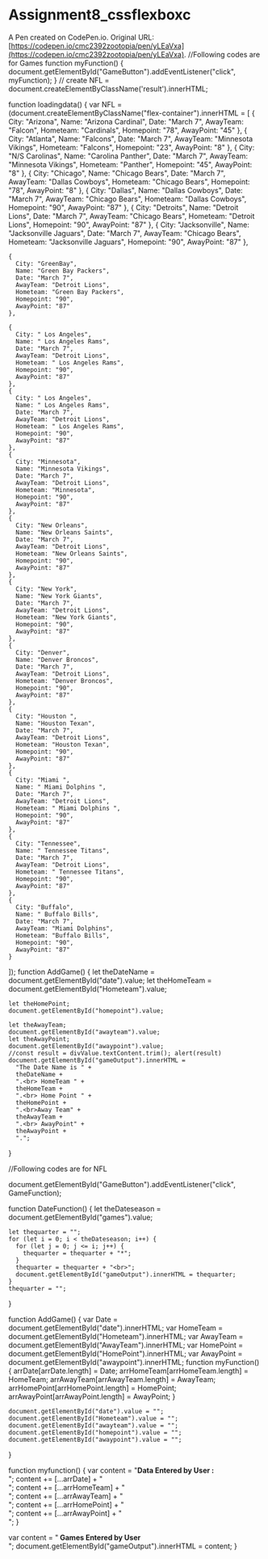 # Assignment8_cssflexboxc

A Pen created on CodePen.io. Original URL: [https://codepen.io/cmc2392zootopia/pen/yLEaVxa](https://codepen.io/cmc2392zootopia/pen/yLEaVxa).
//Following codes are for Games
function myFunction() {
  document.getElementById("GameButton").addEventListener("click", myFunction);
}
// create NFL = document.createElementByClassName('result').innerHTML;

function loadingdata() {
  var NFL = (document.createElementByClassName("flex-container").innerHTML = [
    {
      City: "Arizona",
      Name: "Arizona Cardinal",
      Date: "March 7",
      AwayTeam: "Falcon",
      Hometeam: "Cardinals",
      Homepoint: "78",
      AwayPoint: "45"
    },
    {
      City: "Atlanta",
      Name: "Falcons",
      Date: "March 7",
      AwayTeam: "Minnesota Vikings",
      Hometeam: "Falcons",
      Homepoint: "23",
      AwayPoint: "8"
    },
    {
      City: "N/S Carolinas",
      Name: "Carolina Panther",
      Date: "March 7",
      AwayTeam: "Minnesota Vikings",
      Hometeam: "Panther",
      Homepoint: "45",
      AwayPoint: "8"
    },
    {
      City: "Chicago",
      Name: "Chicago Bears",
      Date: "March 7",
      AwayTeam: "Dallas Cowboys",
      Hometeam: "Chicago Bears",
      Homepoint: "78",
      AwayPoint: "8"
    },
    {
      City: "Dallas",
      Name: "Dallas Cowboys",
      Date: "March 7",
      AwayTeam: "Chicago Bears",
      Hometeam: "Dallas Cowboys",
      Homepoint: "90",
      AwayPoint: "87"
    },
    {
      City: "Detroits",
      Name: "Detroit Lions",
      Date: "March 7",
      AwayTeam: "Chicago Bears",
      Hometeam: "Detroit Lions",
      Homepoint: "90",
      AwayPoint: "87"
    },
    {
      City: "Jacksonville",
      Name: "Jacksonville Jaguars",
      Date: "March 7",
      AwayTeam: "Chicago Bears",
      Hometeam: "Jacksonville Jaguars",
      Homepoint: "90",
      AwayPoint: "87"
    },

    {
      City: "GreenBay",
      Name: "Green Bay Packers",
      Date: "March 7",
      AwayTeam: "Detroit Lions",
      Hometeam: "Green Bay Packers",
      Homepoint: "90",
      AwayPoint: "87"
    },

    {
      City: " Los Angeles",
      Name: " Los Angeles Rams",
      Date: "March 7",
      AwayTeam: "Detroit Lions",
      Hometeam: " Los Angeles Rams",
      Homepoint: "90",
      AwayPoint: "87"
    },
    {
      City: " Los Angeles",
      Name: " Los Angeles Rams",
      Date: "March 7",
      AwayTeam: "Detroit Lions",
      Hometeam: " Los Angeles Rams",
      Homepoint: "90",
      AwayPoint: "87"
    },
    {
      City: "Minnesota",
      Name: "Minnesota Vikings",
      Date: "March 7",
      AwayTeam: "Detroit Lions",
      Hometeam: "Minnesota",
      Homepoint: "90",
      AwayPoint: "87"
    },
    {
      City: "New Orleans",
      Name: "New Orleans Saints",
      Date: "March 7",
      AwayTeam: "Detroit Lions",
      Hometeam: "New Orleans Saints",
      Homepoint: "90",
      AwayPoint: "87"
    },
    {
      City: "New York",
      Name: "New York Giants",
      Date: "March 7",
      AwayTeam: "Detroit Lions",
      Hometeam: "New York Giants",
      Homepoint: "90",
      AwayPoint: "87"
    },
    {
      City: "Denver",
      Name: "Denver Broncos",
      Date: "March 7",
      AwayTeam: "Detroit Lions",
      Hometeam: "Denver Broncos",
      Homepoint: "90",
      AwayPoint: "87"
    },
    {
      City: "Houston ",
      Name: "Houston Texan",
      Date: "March 7",
      AwayTeam: "Detroit Lions",
      Hometeam: "Houston Texan",
      Homepoint: "90",
      AwayPoint: "87"
    },
    {
      City: "Miami ",
      Name: " Miami Dolphins ",
      Date: "March 7",
      AwayTeam: "Detroit Lions",
      Hometeam: " Miami Dolphins ",
      Homepoint: "90",
      AwayPoint: "87"
    },
    {
      City: "Tennessee",
      Name: " Tennessee Titans",
      Date: "March 7",
      AwayTeam: "Detroit Lions",
      Hometeam: " Tennessee Titans",
      Homepoint: "90",
      AwayPoint: "87"
    },
    {
      City: "Buffalo",
      Name: " Buffalo Bills",
      Date: "March 7",
      AwayTeam: "Miami Dolphins",
      Hometeam: "Buffalo Bills",
      Homepoint: "90",
      AwayPoint: "87"
    }
  ]);
  function AddGame() {
    let theDateName = document.getElementById("date").value;
    let theHomeTeam = document.getElementById("Hometeam").value;

    let theHomePoint;
    document.getElementById("homepoint").value;

    let theAwayTeam;
    document.getElementById("awayteam").value;
    let theAwayPoint;
    document.getElementById("awaypoint").value;
    //const result = divValue.textContent.trim(); alert(result)
    document.getElementById("gameOutput").innerHTML =
      "The Date Name is " +
      theDateName +
      ".<br> HomeTeam " +
      theHomeTeam +
      ".<br> Home Point " +
      theHomePoint +
      ".<br>Away Team" +
      theAwayTeam +
      ".<br> AwayPoint" +
      theAwayPoint +
      ".";
  }

  //Following codes are for  NFL

  document.getElementById("GameButton").addEventListener("click", GameFunction);

  function DateFunction() {
    let theDateseason = document.getElementById("games").value;

    let thequarter = "";
    for (let i = 0; i < theDateseason; i++) {
      for (let j = 0; j <= i; j++) {
        thequarter = thequarter + "*";
      }
      thequarter = thequarter + "<br>";
      document.getElementById("gameOutput").innerHTML = thequarter;
    }
    thequarter = "";
  }

  function AddGame() {
    var Date = document.getElementById("date").innerHTML;
    var HomeTeam = document.getElementById("Hometeam").innerHTML;
    var AwayTeam = document.getElementById("AwayTeam").innerHTML;
    var HomePoint = document.getElementById("HomePoint").innerHTML;
    var AwayPoint = document.getElementById("awaypoint").innerHTML;
    function myFunction() {
      arrDate[arrDate.length] = Date;
      arrHomeTeam[arrHomeTeam.length] = HomeTeam;
      arrAwayTeam[arrAwayTeam.length] = AwayTeam;
      arrHomePoint[arrHomePoint.length] = HomePoint;
      arrAwayPoint[arrAwayPoint.length] = AwayPoint;
    }

    document.getElementById("date").value = "";
    document.getElementById("Hometeam").value = "";
    document.getElementById("awayteam").value = "";
    document.getElementById("homepoint").value = "";
    document.getElementById("awaypoint").value = "";
  }

  function myfunction() {
    var content = "<b>Data Entered by User :</b><br>";
    content += [...arrDate] + "</br>";
    content += [...arrHomeTeam] + "</br>";
    content += [...arrAwayTeam] + "</br>";
    content += [...arrHomePoint] + "</br>";
    content += [...arrAwayPoint] + "</br>";
  }

  var content = "<b> Games Entered by User</b><br>";
  document.getElementById("gameOutput").innerHTML = content;
}

